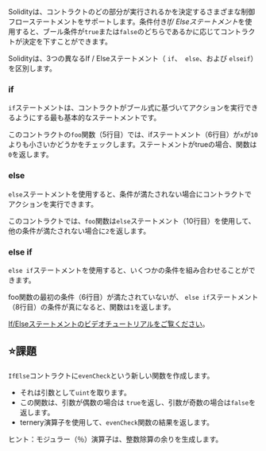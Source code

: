 Solidityは、コントラクトのどの部分が実行されるかを決定するさまざまな制御フローステートメントをサポートします。条件付き*If/ Elseステートメント*を使用すると、ブール条件が`true`または`false`のどちらであるかに応じてコントラクトが決定を下すことができます。

Solidityは、3つの異なるIf / Elseステートメント（ `if`、` else`、および `elseif`）を区別します。

### if
`if`ステートメントは、コントラクトがブール式に基づいてアクションを実行できるようにする最も基本的なステートメントです。

このコントラクトの`foo`関数（5行目）では、ifステートメント（6行目）が`x`が`10`よりも小さいかどうかをチェックします。ステートメントがtrueの場合、関数は`0`を返します。

### else
`else`ステートメントを使用すると、条件が満たされない場合にコントラクトでアクションを実行できます。

このコントラクトでは、`foo`関数は`else`ステートメント（10行目）を使用して、他の条件が満たされない場合に`2`を返します。

### else if
`else if`ステートメントを使用すると、いくつかの条件を組み合わせることができます。

foo関数の最初の条件（6行目）が満たされていないが、 `else if`ステートメント（8行目）の条件が真になると、関数は`1`を返します。

<a href="https://www.youtube.com/watch?v=Ld8bFWXLSfs" target="_blank"> If/Elseステートメントのビデオチュートリアルをご覧ください</a>。

## ⭐️課題
`If​​Else`コントラクトに`evenCheck`という新しい関数を作成します。
- それは引数として`uint`を取ります。
- この関数は、引数が偶数の場合は `true`を返し、引数が奇数の場合は`false`を返します。
- ternery演算子を使用して、`evenCheck`関数の結果を返します。

ヒント：モジュラー（％）演算子は、整数除算の余りを生成します。